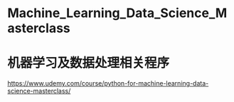 # Machine_Learning_Data_Science_Masterclass
# 机器学习及数据处理相关程序
https://www.udemy.com/course/python-for-machine-learning-data-science-masterclass/
